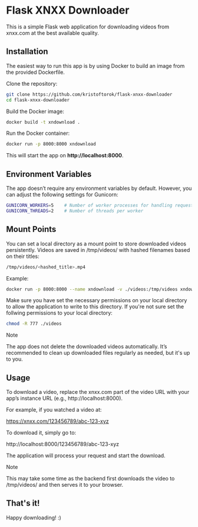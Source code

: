 # Flask XNXX Downloader

This is a simple Flask web application for downloading videos from xnxx.com at the best available quality.

## Installation

The easiest way to run this app is by using Docker to build an image from the provided Dockerfile.

Clone the repository:

```bash
git clone https://github.com/kristoftorok/flask-xnxx-downloader
cd flask-xnxx-downloader
```

Build the Docker image:

```bash
docker build -t xndownload .
```

Run the Docker container:

```bash
docker run -p 8000:8000 xndownload
```

This will start the app on **http://localhost:8000**.


## Environment Variables

The app doesn’t require any environment variables by default. However, you can adjust the following settings for Gunicorn:

```bash
GUNICORN_WORKERS=5    # Number of worker processes for handling requests
GUNICORN_THREADS=2    # Number of threads per worker
```

## Mount Points

You can set a local directory as a mount point to store downloaded videos persistently. Videos are saved in /tmp/videos/ with hashed filenames based on their titles:

```bash
/tmp/videos/<hashed_title>.mp4
```

Example:

```bash
docker run -p 8000:8000 --name xndownload -v ./videos:/tmp/videos xndownload
```

Make sure you have set the necessary permissions on your local directory to allow the application to write to this directory.
If you're not sure set the follwing permissions to your local directory:

```bash
chmod -R 777 ./videos
```


> [!NOTE]
> The app does not delete the downloaded videos automatically. It’s recommended to clean up downloaded files regularly as needed, but it's up to you.

## Usage

To download a video, replace the xnxx.com part of the video URL with your app’s instance URL (e.g., http://localhost:8000).

For example, if you watched a video at:

https://xnxx.com/123456789/abc-123-xyz

To download it, simply go to:

http://localhost:8000/123456789/abc-123-xyz

The application will process your request and start the download. 

> [!NOTE]
> This may take some time as the backend first downloads the video to /tmp/videos/ and then serves it to your browser.

## That's it!

Happy downloading! :)